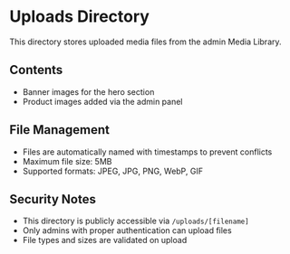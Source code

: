 # Uploads Directory

This directory stores uploaded media files from the admin Media Library.

## Contents
- Banner images for the hero section
- Product images added via the admin panel

## File Management
- Files are automatically named with timestamps to prevent conflicts
- Maximum file size: 5MB
- Supported formats: JPEG, JPG, PNG, WebP, GIF

## Security Notes
- This directory is publicly accessible via `/uploads/[filename]`
- Only admins with proper authentication can upload files
- File types and sizes are validated on upload
